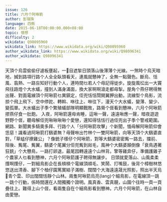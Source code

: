 ```yaml
---
issue: 126
title: 六月个阿啾箭
author: 彭瑞珠
language: 四縣
date: 2015-06-18T00:00:00.000+08:00
topic: 懷想
difficulty: 2
wikidata: Q98095960
wikidata_link: https://www.wikidata.org/wiki/Q98095960
author_wikidata_link: https://www.wikidata.org/wiki/Q98096341
author_wikidata: Q98096341
---
```

天頂个烏雲偷偷仔遽板壅起，一𥍉目遮揫日頭落山後薄薄个光線。一煞時个烏天暗地，搣到路項行路个人全全臥頭看天，連風就戇神了，全無一點聲色。斷烏、恬風、翕熱、一路吂知好行動个人，連時間乜若人个毋記得徙步。旋旋風彸出一大竇飛往路燈个大水蟻，撞到人滿身滿面，換大家啊啊滾走都毋掣。屋角个燕仔聘得無出聲、對面電線頂个阿啾箭乜異鎮定，佢兜恬恬閕開翼胛出動，流線型个鳥影，流掠个飛上飛下、空中停跎、轉斡、咻往上、咻往下，漫天个大水蟻，變薄、變少、變孤單。大水蟻出子季个繁殖蟻部隊明顯戰敗，路脣个𠊎看到戇神，六月个阿啾箭摎燕仔食一肚飽。
入夜，阿啾箭還毋肯睡，這啾一聲，遠遠啾應一聲，暗夜遊遊野野个𠊎，聽毋解佢兜啾啾啾啾个愛戀，還知得恬恬行過佢兜出子季个警戒範圍。網路、新聞異多騎奧多拜、行路个人「分阿啾箭攻擊」个新聞，愐毋解阿啾箭仰會恁惡！識看過阿啾箭打鷂婆無？毋聲咻出竹林个一雙阿啾箭，向等天頂个大鷂婆直對，「草蜢仔撩雞公」？像銃子樣仔个阿啾箭，對等大鷂婆密密觜一路去，擋前、阻後、觜尾、觜翼，鷂婆个尾翼分佢兜觜到㪐毛，風神个大鷂婆顛倒像「衰鳥遇著狂銃」个大戇鳥，一路打卵退，最尾囥轉遠遠个山林背。擎等雞弇仔，準備護雞子个農家人乜看到戇神，六月个阿啾箭護子聘得無讓步。
日頭就愛落山、山風柔柔擛啊擛仔，一對細鳥影企在長槓槓个電線頂順毛、笑鬧、打嘴鼓，後背个樟樹林悠悠送出清香、腳下个柚仔園篤實結子滿樹、闊闊个大海遠遠晟光照影，照出半天烏𪐞青个雲、印出闊闊恬靜个山林。兩隻阿啾箭烏亮(lang)个細鳥影，在電線頂一跳一跳个行動，係時間還在人間獨獨个證明。風真香、雲真靚，山園个往時一頁一頁疊往上。難得上山个𠊎，看兩隻自在个細鳥影看到戇神。六月个阿啾箭，在山林自由愛戀。